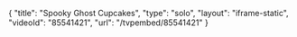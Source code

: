 {
    "title": "Spooky Ghost Cupcakes",
    "type": "solo",
    "layout": "iframe-static",
    "videoId": "85541421",
    "url": "\/tvpembed\/85541421"
}
